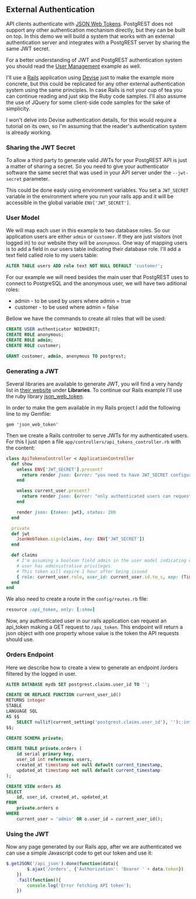 ## External Authentication

API clients authenticate with [JSON Web Tokens](http://jwt.io).
PostgREST does not support any other authentication mechanism
directly, but they can be built on top. In this demo we will build
a system that works with an external authentication server
and integrates with a PostgREST server by sharing the same JWT secret.

For a better understanding of JWT and PostgREST authentication system you should read
the [User Management](users/) example as well.

I'll use a [Rails](http://rubyonrails.org) application using [Devise](https://github.com/plataformatec/devise)
just to make the example more concrete, but this could be replicated for
any other external authentication system using the same principles.
In case Rails is not your cup of tea you can continue reading and
just skip the Ruby code samples. I'll also assume
the use of JQuery for some client-side code samples for the sake of simplicity.

I won't delve into Devise authentication details, for this would require a tutorial on its own,
so I'm assuming that the reader's authentication system is already working.

### Sharing the JWT Secret

To allow a third party to generate valid JWTs for your PostgREST API
is just a matter of sharing a secret. So you need to give your authenticator
software the same secret that was used in your API server under the ```--jwt-secret```
parameter.

This could be done easly using environment variables. You set a ```JWT_SECRET``` variable
in the environment where you run your rails app and it will be accessible in the global
variable ```ENV['JWT_SECRET']```.

### User Model

We will map each user in this example to two database roles.
So our application users are either ```admin``` or ```customer```.
If they are just visitors (not logged in) to our website they will be ```anonymous```.
One way of mapping users is to add a field in our users table indicating their database role.
I'll add a text field called role to my users table:

```sql
ALTER TABLE users ADD role text NOT NULL DEFAULT 'customer';
```

For our example we will need besides the main user that PostgREST uses to connect to PostgreSQL
and the anonymous user, we will have two aditional roles:

* admin - to be used by users where admin = true
* customer - to be used where admin = false

Bellow we have the commands to create all roles that will be used:
```sql
CREATE USER authenticator NOINHERIT;
CREATE ROLE anonymous;
CREATE ROLE admin;
CREATE ROLE customer;

GRANT customer, admin, anonymous TO postgrest;
```

### Generating a JWT

Several libraries are available to generate JWT, you will find a very handy list in [their website](http://jwt.io)
under **Libraries**.
To continue our Rails example I'll use the ruby library [json_web_token](https://github.com/garyf/json_web_token).

In order to make the gem available in my Rails project I add the following line to my Gemfile:

```
gem 'json_web_token'
```

Then we create a Rails controller to serve JWTs for my authenticated users.
For this I just open a file ```app/controllers/api_tokens_controller.rb``` with the content:

```ruby
class ApiTokensController < ApplicationController
  def show
    unless ENV['JWT_SECRET'].present?
      return render json: {error: "you need to have JWT_SECRET configured to get an API token"}, status: 500
    end

    unless current_user.present?
      return render json: {error: "only authenticated users can request the API token"}, status: 401
    end

    render json: {token: jwt}, status: 200
  end

  private
  def jwt
    JsonWebToken.sign(claims, key: ENV['JWT_SECRET'])
  end

  def claims
    # I'm assuming a boolean field admin in the user model indicating wheter the
    # user has administrative privileges.
    # This token will expire 1 hour after being issued
    { role: current_user.role, user_id: current_user.id.to_s, exp: (Time.now + 1.hour).to_i }
  end
end
```

We also need to create a route in the ```config/routes.rb``` file:

```ruby
resource :api_token, only: [:show]
```

Now, any authenticated user in our rails application can request an api_token making a GET
request to ```/api_token```. This endpoint will return a json object with one property
whose value is the token the API requests should use.

### Orders Endpoint

Here we describe how to create a view to generate an endpoint /orders filtered by
the logged in user.
```sql
ALTER DATABASE mydb SET postgrest.claims.user_id TO '';

CREATE OR REPLACE FUNCTION current_user_id()
RETURNS integer
STABLE
LANGUAGE SQL
AS $$
    SELECT nullif(current_setting('postgrest.claims.user_id'), '')::integer;
$$;

CREATE SCHEMA private;

CREATE TABLE private.orders (
    id serial primary key,
    user_id int references users,
    created_at timestamp not null default current_timestamp,
    updated_at timestamp not null default current_timestamp
);

CREATE VIEW orders AS
SELECT
    id, user_id, created_at, updated_at
FROM
    private.orders o
WHERE
    current_user = 'admin' OR o.user_id = current_user_id();
```

### Using the JWT

Now any page generated by our Rails app, after we are authenticated we can use a simple
Javascript code to get our token and use it:
```javascript
$.getJSON('/api_json').done(function(data){
        $.ajax('/orders', {'Authorization': 'Bearer ' + data.token})
    })
    .fail(function(){
        console.log('Error fetching API token');
    })
```
